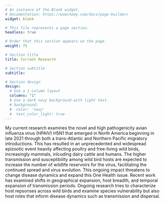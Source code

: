 ```yaml
---
# An instance of the Blank widget.
# Documentation: https://wowchemy.com/docs/page-builder/
widget: blank

# This file represents a page section.
headless: true

# Order that this section appears on the page.
weight: 75

# Section title
title: Current Research

# Section subtitle
subtitle:

# Section design
design:
  # Use a 1-column layout
  columns: "1"
  # Use a dark navy background with light text.
  # background:
  #  color: 'navy'
  #  text_color_light: true
---
```


My current research examines the novel and high pathogenicity avian influenza virus (HPAIV) H5N1 that emerged in North America beginning in late 2021 through both a trans-Atlantic  and Northern Pacific migratory introductions. This has resulted in an unprecedented and widespread epizootic event heavily affecting poultry and free-living wild birds, increasingly mammals, inlcuding dairy cattle and humans. The higher transmission and susceptibility among wild bird hosts are expected to increase the number of wildlife reservoirs for the virus, facilitating the continued spread and virus evolution. This ongoing impact threatens to change disease dynamics and expand this One Health issue. Recent work has examined shifts in geographical expansion, host breadth, and temporal expansion of transmission periods. Ongoing research tries to characterize host repsonses across wild birds and examine species vulnerability but also host roles that inform disease dynamics such as transmission and dispersal. 

